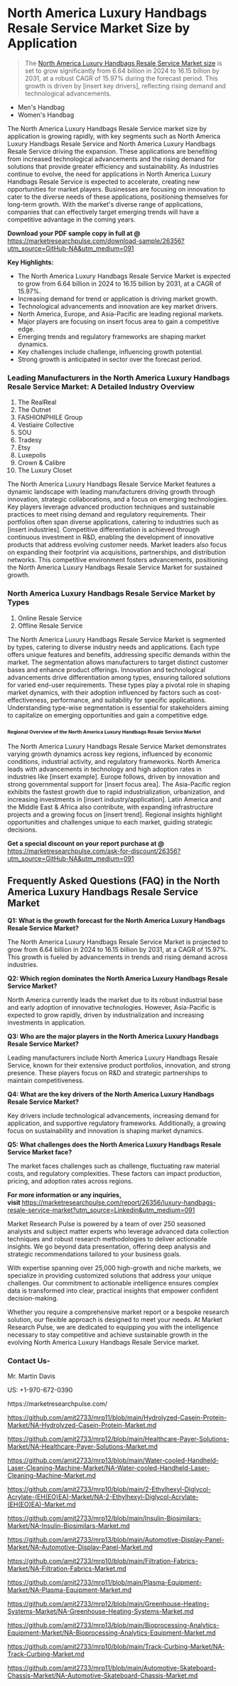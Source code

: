 <h1>North America Luxury Handbags Resale Service Market&nbsp;Size by Application</h1><blockquote><p>The <a href="https://marketresearchpulse.com/download-sample/26356?utm_source=GitHub-NA&amp;utm_medium=091">North America Luxury Handbags Resale Service Market size</a> is set to grow significantly from 6.64 billion in 2024 to 16.15 billion by 2031, at a robust CAGR of 15.97% during the forecast period. This growth is driven by [insert key drivers], reflecting rising demand and technological advancements.</p></blockquote><ul><li>Men's Handbag<li> Women's Handbag</li></ul><p>The North America Luxury Handbags Resale Service market size by application is growing rapidly, with key segments such as North America Luxury Handbags Resale Service and North America Luxury Handbags Resale Service driving the expansion. These applications are benefiting from increased technological advancements and the rising demand for solutions that provide greater efficiency and sustainability. As industries continue to evolve, the need for applications in North America Luxury Handbags Resale Service is expected to accelerate, creating new opportunities for market players. Businesses are focusing on innovation to cater to the diverse needs of these applications, positioning themselves for long-term growth. With the market's diverse range of applications, companies that can effectively target emerging trends will have a competitive advantage in the coming years.</p><p><strong>Download your PDF sample copy in full at @ </strong><a href="https://marketresearchpulse.com/download-sample/26356?utm_source=GitHub-NA&amp;utm_medium=091">https://marketresearchpulse.com/download-sample/26356?utm_source=GitHub-NA&amp;utm_medium=091</a></p><p><strong>Key Highlights: </strong></p><ul><li>The North America Luxury Handbags Resale Service Market is expected to grow from 6.64 billion in 2024 to 16.15 billion by 2031, at a CAGR of 15.97%.</li><li>Increasing demand for trend or application is driving market growth.</li><li>Technological advancements and innovation are key market drivers.</li><li>North America, Europe, and Asia-Pacific are leading regional markets.</li><li>Major players are focusing on insert focus area to gain a competitive edge.</li><li>Emerging trends and regulatory frameworks are shaping market dynamics.</li><li>Key challenges include challenge, influencing growth potential.</li><li>Strong growth is anticipated in sector over the forecast period.</li></ul><h3>Leading Manufacturers in the North America Luxury Handbags Resale Service Market: A Detailed Industry Overview</h3><ol><li>The RealReal</li><li>The Outnet</li><li>FASHIONPHILE Group</li><li>Vestiaire Collective</li><li>SOU</li><li>Tradesy</li><li>Etsy</li><li>Luxepolis</li><li>Crown & Calibre</li><li>The Luxury Closet</li></ol><div class="flex max-w-full flex-col flex-grow"><div class="min-h-8 text-message flex w-full flex-col items-end gap-2 whitespace-normal break-words [.text-message+&amp;]:mt-5" dir="auto" data-message-author-role="assistant" data-message-id="fd8432e4-4910-450d-b182-61b7bfb0a01f" data-message-model-slug="gpt-4o"><div class="flex w-full flex-col gap-1 empty:hidden first:pt-[3px]"><div class="markdown prose w-full break-words dark:prose-invert light"><p>The North America Luxury Handbags Resale Service Market features a dynamic landscape with leading manufacturers driving growth through innovation, strategic collaborations, and a focus on emerging technologies. Key players leverage advanced production techniques and sustainable practices to meet rising demand and regulatory requirements. Their portfolios often span diverse applications, catering to industries such as [insert industries]. Competitive differentiation is achieved through continuous investment in R&amp;D, enabling the development of innovative products that address evolving customer needs. Market leaders also focus on expanding their footprint via acquisitions, partnerships, and distribution networks. This competitive environment fosters advancements, positioning the North America Luxury Handbags Resale Service Market for sustained growth.</p></div></div></div></div><h3>North America Luxury Handbags Resale Service Market by Types</h3><ol><li>Online Resale Service<li> Offline Resale Service</li></ol><div class="flex max-w-full flex-col flex-grow"><div class="min-h-8 text-message flex w-full flex-col items-end gap-2 whitespace-normal break-words [.text-message+&amp;]:mt-5" dir="auto" data-message-author-role="assistant" data-message-id="084470be-0bb7-4664-bddf-5156b4f41249" data-message-model-slug="gpt-4o-mini"><div class="flex w-full flex-col gap-1 empty:hidden first:pt-[3px]"><div class="markdown prose w-full break-words dark:prose-invert light"><p>The North America Luxury Handbags Resale Service Market is segmented by types, catering to diverse industry needs and applications. Each type offers unique features and benefits, addressing specific demands within the market. The segmentation allows manufacturers to target distinct customer bases and enhance product offerings. Innovation and technological advancements drive differentiation among types, ensuring tailored solutions for varied end-user requirements. These types play a pivotal role in shaping market dynamics, with their adoption influenced by factors such as cost-effectiveness, performance, and suitability for specific applications. Understanding type-wise segmentation is essential for stakeholders aiming to capitalize on emerging opportunities and gain a competitive edge.</p></div></div></div></div><h3><span style="font-size: 11px;">Regional Overview of the North America Luxury Handbags Resale Service Market</span></h3><div class="flex max-w-full flex-col flex-grow"><div class="min-h-8 text-message flex w-full flex-col items-end gap-2 whitespace-normal break-words [.text-message+&amp;]:mt-5" dir="auto" data-message-author-role="assistant" data-message-id="e9038762-ce64-4e30-91c9-9bd413514231" data-message-model-slug="gpt-4o-mini"><div class="flex w-full flex-col gap-1 empty:hidden first:pt-[3px]"><div class="markdown prose w-full break-words dark:prose-invert light"><p>The North America Luxury Handbags Resale Service Market demonstrates varying growth dynamics across key regions, influenced by economic conditions, industrial activity, and regulatory frameworks. North America leads with advancements in technology and high adoption rates in industries like [insert example]. Europe follows, driven by innovation and strong governmental support for [insert focus area]. The Asia-Pacific region exhibits the fastest growth due to rapid industrialization, urbanization, and increasing investments in [insert industry/application]. Latin America and the Middle East &amp; Africa also contribute, with expanding infrastructure projects and a growing focus on [insert trend]. Regional insights highlight opportunities and challenges unique to each market, guiding strategic decisions.</p></div></div></div></div><p><strong>Get a special discount on your report purchase at @ </strong><a href="https://marketresearchpulse.com/ask-for-discount/26356?utm_source=GitHub-NA&amp;utm_medium=091">https://marketresearchpulse.com/ask-for-discount/26356?utm_source=GitHub-NA&amp;utm_medium=091</a></p><h2>Frequently Asked Questions (FAQ) in the North America Luxury Handbags Resale Service Market</h2><p><strong>Q1: What is the growth forecast for the North America Luxury Handbags Resale Service Market?</strong></p><p>The North America Luxury Handbags Resale Service Market is projected to grow from 6.64 billion in 2024 to 16.15 billion by 2031, at a CAGR of 15.97%. This growth is fueled by advancements in trends and rising demand across industries.</p><p><strong>Q2: Which region dominates the North America Luxury Handbags Resale Service Market?</strong></p><p>North America currently leads the market due to its robust industrial base and early adoption of innovative technologies. However, Asia-Pacific is expected to grow rapidly, driven by industrialization and increasing investments in application.</p><p><strong>Q3: Who are the major players in the North America Luxury Handbags Resale Service Market?</strong></p><p>Leading manufacturers include North America Luxury Handbags Resale Service, known for their extensive product portfolios, innovation, and strong presence. These players focus on R&amp;D and strategic partnerships to maintain competitiveness.</p><p><strong>Q4: What are the key drivers of the North America Luxury Handbags Resale Service Market?</strong></p><p>Key drivers include technological advancements, increasing demand for application, and supportive regulatory frameworks. Additionally, a growing focus on sustainability and innovation is shaping market dynamics.</p><p><strong>Q5: What challenges does the North America Luxury Handbags Resale Service Market face?</strong></p><p>The market faces challenges such as challenge, fluctuating raw material costs, and regulatory complexities. These factors can impact production, pricing, and adoption rates across regions.</p><p><strong>For more information or any inquiries, visit&nbsp;</strong><a href="https://marketresearchpulse.com/report/26356/luxury-handbags-resale-service-market?utm_source=Linkedin&utm_medium=091">https://marketresearchpulse.com/report/26356/luxury-handbags-resale-service-market?utm_source=Linkedin&utm_medium=091</a></p><p>Market Research Pulse is powered by a team of over 250 seasoned analysts and subject matter experts who leverage advanced data collection techniques and robust research methodologies to deliver actionable insights. We go beyond data presentation, offering deep analysis and strategic recommendations tailored to your business goals.</p><p>With expertise spanning over 25,000 high-growth and niche markets, we specialize in providing customized solutions that address your unique challenges. Our commitment to actionable intelligence ensures complex data is transformed into clear, practical insights that empower confident decision-making.</p><p>Whether you require a comprehensive market report or a bespoke research solution, our flexible approach is designed to meet your needs. At Market Research Pulse, we are dedicated to equipping you with the intelligence necessary to stay competitive and achieve sustainable growth in the evolving North America Luxury Handbags Resale Service market.</p><h3><strong>Contact Us-</strong></h3><p>Mr. Martin Davis</p><p>US: +1-970-672-0390</p><p>https://marketresearchpulse.com/</p><p><a href="https://github.com/amit2733/mrp11/blob/main/Hydrolyzed-Casein-Protein-Market/NA-Hydrolyzed-Casein-Protein-Market.md">https://github.com/amit2733/mrp11/blob/main/Hydrolyzed-Casein-Protein-Market/NA-Hydrolyzed-Casein-Protein-Market.md</a></p><p><a href="https://github.com/amit2733/mrp12/blob/main/Healthcare-Payer-Solutions-Market/NA-Healthcare-Payer-Solutions-Market.md">https://github.com/amit2733/mrp12/blob/main/Healthcare-Payer-Solutions-Market/NA-Healthcare-Payer-Solutions-Market.md</a></p><p><a href="https://github.com/amit2733/mrp13/blob/main/Water-cooled-Handheld-Laser-Cleaning-Machine-Market/NA-Water-cooled-Handheld-Laser-Cleaning-Machine-Market.md">https://github.com/amit2733/mrp13/blob/main/Water-cooled-Handheld-Laser-Cleaning-Machine-Market/NA-Water-cooled-Handheld-Laser-Cleaning-Machine-Market.md</a></p><p><a href="https://github.com/amit2733/mrp10/blob/main/2-Ethylhexyl-Diglycol-Acrylate-(EH(EO)EA)-Market/NA-2-Ethylhexyl-Diglycol-Acrylate-(EH(EO)EA)-Market.md">https://github.com/amit2733/mrp10/blob/main/2-Ethylhexyl-Diglycol-Acrylate-(EH(EO)EA)-Market/NA-2-Ethylhexyl-Diglycol-Acrylate-(EH(EO)EA)-Market.md</a></p><p><a href="https://github.com/amit2733/mrp12/blob/main/Insulin-Biosimilars-Market/NA-Insulin-Biosimilars-Market.md">https://github.com/amit2733/mrp12/blob/main/Insulin-Biosimilars-Market/NA-Insulin-Biosimilars-Market.md</a></p><p><a href="https://github.com/amit2733/mrp13/blob/main/Automotive-Display-Panel-Market/NA-Automotive-Display-Panel-Market.md">https://github.com/amit2733/mrp13/blob/main/Automotive-Display-Panel-Market/NA-Automotive-Display-Panel-Market.md</a></p><p><a href="https://github.com/amit2733/mrp10/blob/main/Filtration-Fabrics-Market/NA-Filtration-Fabrics-Market.md">https://github.com/amit2733/mrp10/blob/main/Filtration-Fabrics-Market/NA-Filtration-Fabrics-Market.md</a></p><p><a href="https://github.com/amit2733/mrp11/blob/main/Plasma-Equipment-Market/NA-Plasma-Equipment-Market.md">https://github.com/amit2733/mrp11/blob/main/Plasma-Equipment-Market/NA-Plasma-Equipment-Market.md</a></p><p><a href="https://github.com/amit2733/mrp12/blob/main/Greenhouse-Heating-Systems-Market/NA-Greenhouse-Heating-Systems-Market.md">https://github.com/amit2733/mrp12/blob/main/Greenhouse-Heating-Systems-Market/NA-Greenhouse-Heating-Systems-Market.md</a></p><p><a href="https://github.com/amit2733/mrp13/blob/main/Bioprocessing-Analytics-Equipment-Market/NA-Bioprocessing-Analytics-Equipment-Market.md">https://github.com/amit2733/mrp13/blob/main/Bioprocessing-Analytics-Equipment-Market/NA-Bioprocessing-Analytics-Equipment-Market.md</a></p><p><a href="https://github.com/amit2733/mrp10/blob/main/Track-Curbing-Market/NA-Track-Curbing-Market.md">https://github.com/amit2733/mrp10/blob/main/Track-Curbing-Market/NA-Track-Curbing-Market.md</a></p><p><a href="https://github.com/amit2733/mrp11/blob/main/Automotive-Skateboard-Chassis-Market/NA-Automotive-Skateboard-Chassis-Market.md">https://github.com/amit2733/mrp11/blob/main/Automotive-Skateboard-Chassis-Market/NA-Automotive-Skateboard-Chassis-Market.md</a></p>
